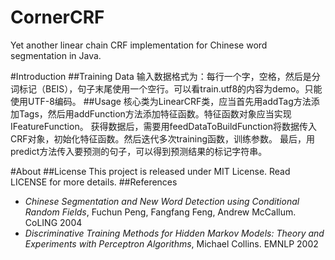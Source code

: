 CornerCRF
====
Yet another linear chain CRF implementation for Chinese word segmentation in Java.

#Introduction
##Training Data
输入数据格式为：每行一个字，空格，然后是分词标记（BEIS），句子末尾使用一个空行。可以看train.utf8的内容为demo。只能使用UTF-8编码。
##Usage
核心类为LinearCRF类，应当首先用addTag方法添加Tags，然后用addFunction方法添加特征函数。特征函数对象应当实现IFeatureFunction。
获得数据后，需要用feedDataToBuildFunction将数据传入CRF对象，初始化特征函数。然后迭代多次training函数，训练参数。
最后，用predict方法传入要预测的句子，可以得到预测结果的标记字符串。

#About
##License
This project is released under MIT License. Read LICENSE for more details.
##References
* *Chinese Segmentation and New Word Detection using Conditional Random Fields*, Fuchun Peng, Fangfang Feng, Andrew McCallum. CoLING 2004
* *Discriminative Training Methods for Hidden Markov Models: Theory and Experiments with Perceptron Algorithms*, Michael Collins. EMNLP 2002